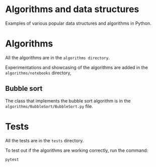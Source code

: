 # Algorithms and data structures

Examples of various popular data structures and algorithms in Python. 

# Algorithms 

All the algorithms are in the `algorithms directory`. 

Experimentations and showcasing of the algorithms are added in the `algorithms/notebooks` directory,

## Bubble sort 

The class that implements the bubble sort algorithm is in the `algorithms/BubbleSort/BubbleSort.py` file.

# Tests 

All the tests are in the `tests` directory.

To test out if the algorithms are working correctly, run the command:

```
pytest
```
